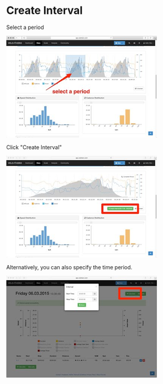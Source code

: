# Create Interval

Select a period

![Screenshot](img/Workout-Period-Velo-Hero.jpg)

Click "Create Interval"

![Screenshot](img/Workout-Create-Interval-Velo-Hero.jpg)

Alternatively, you can also specify the time period.

![Screenshot](img/Intervals-Create-Velo-Hero.jpg)
